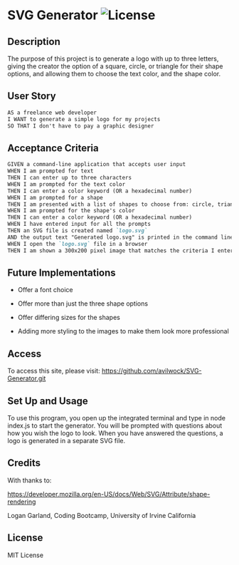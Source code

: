  # SVG Generator   ![License](https://img.shields.io/badge/license-MIT%20License-blue)

## Description

The purpose of this project is to generate a logo with up to three letters, giving the creator the option of a square, circle, or triangle for their shape options, and allowing them to choose the text color, and the shape color.

## User Story

```md
AS a freelance web developer
I WANT to generate a simple logo for my projects
SO THAT I don't have to pay a graphic designer
```

## Acceptance Criteria

```md
GIVEN a command-line application that accepts user input
WHEN I am prompted for text
THEN I can enter up to three characters
WHEN I am prompted for the text color
THEN I can enter a color keyword (OR a hexadecimal number)
WHEN I am prompted for a shape
THEN I am presented with a list of shapes to choose from: circle, triangle, and square
WHEN I am prompted for the shape's color
THEN I can enter a color keyword (OR a hexadecimal number)
WHEN I have entered input for all the prompts
THEN an SVG file is created named `logo.svg`
AND the output text "Generated logo.svg" is printed in the command line
WHEN I open the `logo.svg` file in a browser
THEN I am shown a 300x200 pixel image that matches the criteria I entered
```

## Future Implementations

* Offer a font choice

* Offer more than just the three shape options

* Offer differing sizes for the shapes

* Adding more styling to the images to make them look more professional

## Access

To access this site, please visit: https://github.com/avilwock/SVG-Generator.git

## Set Up and Usage

To use this program, you open up the integrated terminal and type in node index.js to start the generator. You will be prompted with questions about how you wish the logo to look. When you have answered the questions, a logo is generated in a separate SVG file.

## Credits

With thanks to:

https://developer.mozilla.org/en-US/docs/Web/SVG/Attribute/shape-rendering

Logan Garland, Coding Bootcamp, University of Irvine California

## License

MIT License